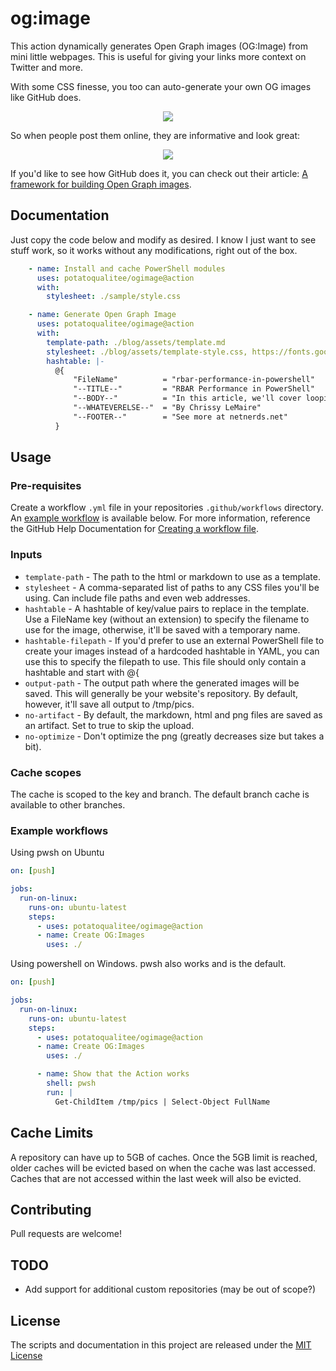 # og:image

This action dynamically generates Open Graph images (OG:Image) from mini little webpages. This is useful for giving your links more context on Twitter and more.

With some CSS finesse, you too can auto-generate your own OG images like GitHub does.

<center><img src="https://opengraph.githubassets.com/f1ac5cee6a934fa04d2fc7fbd76084a5343347798d1e9213d9c367eeecf73761/dataplat/dbatools"></center>

So when people post them online, they are informative and look great:

<center><img src="https://user-images.githubusercontent.com/8278033/179485407-b721d755-92f2-4850-82b0-9a019c0b1917.png"></center>

If you'd like to see how GitHub does it, you can check out their article: [A framework for building Open Graph images](https://github.blog/2021-06-22-framework-building-open-graph-images/).

## Documentation

Just copy the code below and modify as desired. I know I just want to see stuff work, so it works without any modifications, right out of the box.

```yaml
    - name: Install and cache PowerShell modules
      uses: potatoqualitee/ogimage@action
      with:
        stylesheet: ./sample/style.css
```

```yaml
    - name: Generate Open Graph Image
      uses: potatoqualitee/ogimage@action
      with:
        template-path: ./blog/assets/template.md
        stylesheet: ./blog/assets/template-style.css, https://fonts.googleapis.com/css?family=Ubuntu
        hashtable: |-
          @{
              "FileName"          = "rbar-performance-in-powershell"
              "--TITLE--"         = "RBAR Performance in PowerShell"
              "--BODY--"          = "In this article, we'll cover looping performance for PowerShell."
              "--WHATEVERELSE--"  = "By Chrissy LeMaire"
              "--FOOTER--"        = "See more at netnerds.net"
          }
```

## Usage

### Pre-requisites
Create a workflow `.yml` file in your repositories `.github/workflows` directory. An [example workflow](#example-workflow) is available below. For more information, reference the GitHub Help Documentation for [Creating a workflow file](https://help.github.com/en/articles/configuring-a-workflow#creating-a-workflow-file).

### Inputs

* `template-path` - The path to the html or markdown to use as a template.
* `stylesheet` - A comma-separated list of paths to any CSS files you'll be using. Can include file paths and even web addresses.
* `hashtable` - A hashtable of key/value pairs to replace in the template. Use a FileName key (without an extension) to specify the filename to use for the image, otherwise, it'll be saved with a temporary name.
* `hashtable-filepath` - If you'd prefer to use an external PowerShell file to create your images instead of a hardcoded hashtable in YAML, you can use this to specify the filepath to use. This file should only contain a hashtable and start with @{
* `output-path` - The output path where the generated images will be saved. This will generally be your website's repository. By default, however, it'll save all output to /tmp/pics.
* `no-artifact` - By default, the markdown, html and png files are saved as an artifact. Set to true to skip the upload.
* `no-optimize` - Don't optimize the png (greatly decreases size but takes a bit).

### Cache scopes
The cache is scoped to the key and branch. The default branch cache is available to other branches. 

### Example workflows

Using pwsh on Ubuntu

```yaml
on: [push]

jobs:
  run-on-linux:
    runs-on: ubuntu-latest
    steps:
      - uses: potatoqualitee/ogimage@action
      - name: Create OG:Images
        uses: ./

```

Using powershell on Windows. pwsh also works and is the default.

```yaml
on: [push]

jobs:
  run-on-linux:
    runs-on: ubuntu-latest
    steps:
      - uses: potatoqualitee/ogimage@action
      - name: Create OG:Images
        uses: ./

      - name: Show that the Action works
        shell: pwsh
        run: |
          Get-ChildItem /tmp/pics | Select-Object FullName
```

## Cache Limits
A repository can have up to 5GB of caches. Once the 5GB limit is reached, older caches will be evicted based on when the cache was last accessed.  Caches that are not accessed within the last week will also be evicted.

## Contributing
Pull requests are welcome!

## TODO
* Add support for additional custom repositories (may be out of scope?)

## License
The scripts and documentation in this project are released under the [MIT License](LICENSE)
